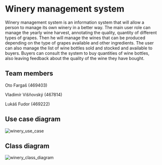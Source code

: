 # Winery management system

Winery management system is an information system that will allow a person to manage its own winery in a better way. The main user role can manage the yearly wine harvest, annotating the quality, quantity of different types of grapes. Then he will manage the wines that can be produced depending on the type of grapes available and other ingredients. The user can also manage the list of wine bottles sold and stocked and available to buyers. Buyers can consult the system to buy quantities of wine bottles, also leaving feedback about the quality of the wine they have bought.

## Team members
Oto Fargaš (469403) 

Vladimír Višňovský (467814)

Lukáš Fudor (469222)

## Use case diagram
![winery_use_case](https://user-images.githubusercontent.com/80093856/113472032-88556080-9460-11eb-8cd7-92bbcf49ffb9.png)

## Class diagram
![winery_class_diagram](https://user-images.githubusercontent.com/80093856/113472030-87bcca00-9460-11eb-9267-f15396544c62.png)
